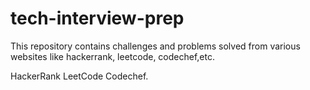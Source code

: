 # tech-interview-prep
This repository contains challenges and problems solved from various websites like hackerrank, leetcode, codechef,etc.

HackerRank
LeetCode
Codechef.

